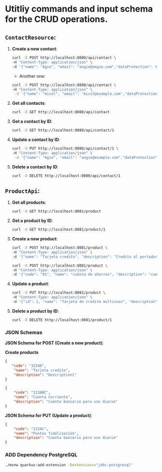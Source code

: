 # Utitliy commands and input schema for the CRUD operations.

## `ContactResource`:

1. **Create a new contact**:
    ```sh
    curl -X POST http://localhost:8080/api/contact \
    -H "Content-Type: application/json" \
    -d '{"name": "Agie", "email": "angie@angie.com","dataProtection": true}'
    ```
   - Another one:
    ```sh
    curl -X POST http://localhost:8080/api/contact \
    -H "Content-Type: application/json" \
     -d '{"name": "micol", "email": "micol@example.com","dataProtection": true}'
    ```

2. **Get all contacts**:
    ```sh
    curl -X GET http://localhost:8080/api/contact
    ```

3. **Get a contact by ID**:
    ```sh
    curl -X GET http://localhost:8080/api/contact/1
    ```

4. **Update a contact by ID**:
    ```sh
    curl -X PUT http://localhost:8080/api/contact/1 \
    -H "Content-Type: application/json" \
     -d '{"name": "Agie", "email": "angie@example.com","dataProtection": true}'
    ```

5. **Delete a contact by ID**:
    ```sh
    curl -X DELETE http://localhost:8080/api/contact/1
    ```
## `ProductApi`:

1. **Get all products**:
    ```sh
    curl -X GET http://localhost:8081/product
    ```

2. **Get a product by ID**:
    ```sh
    curl -X GET http://localhost:8081/product/1
    ```

3. **Create a new product**:
    ```sh
    curl -X POST http://localhost:8081/product \
    -H "Content-Type: application/json" \
    -d '{"name": "Tarjeta credito", "description": "Credito al portador de la tarjeta"}'
    ```
    ```sh
    curl -X POST http://localhost:8081/product \
    -H "Content-Type: application/json" \
    -d '{"code": "01", "name": "cuenta de ahorros", "description": "cuenta principal del cliente"}'
    ```
4. **Update a product**:
    ```sh
    curl -X PUT http://localhost:8081/product \
    -H "Content-Type: application/json" \
    -d '{"id": 1, "name": "Tarjeta de credito multiusos", "description": "Puede usarse en cualquier establecimiento"}'
    ```
5. **Delete a product by ID**:
    ```sh
    curl -X DELETE http://localhost:8081/product/1
    ```

### JSON Schemas

**JSON Schema for POST (Create a new product)**:

**Create products**
```json
{
   "code": "32548",
    "name": "Tarjeta credito",
    "description": "Description1"
}
```
```json
{
    "code": "123ABC",
    "name": "Cuenta Corriente",
    "description": "Cuenta bancaria para uso diario"
}
```
**JSON Schema for PUT (Update a product)**:
```json
{
    "code": "2154C",
    "name": "Puntos fidelización",
    "description": "Cuenta bancaria para uso diario"
}
```

### ADD Dependency PostgreSQL

```bash
./mvnw quarkus:add-extension -Dextensions="jdbc-postgresql"
```